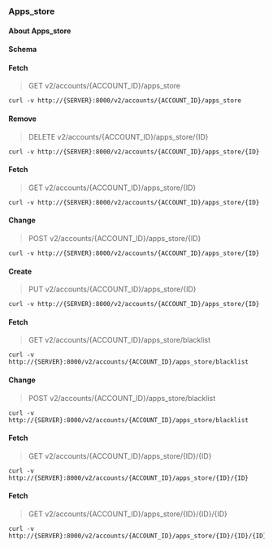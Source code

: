 ### Apps_store

#### About Apps_store

#### Schema



#### Fetch

> GET v2/accounts/{ACCOUNT_ID}/apps_store

```curl
curl -v http://{SERVER}:8000/v2/accounts/{ACCOUNT_ID}/apps_store
```

#### Remove

> DELETE v2/accounts/{ACCOUNT_ID}/apps_store/{ID}

```curl
curl -v http://{SERVER}:8000/v2/accounts/{ACCOUNT_ID}/apps_store/{ID}
```

#### Fetch

> GET v2/accounts/{ACCOUNT_ID}/apps_store/{ID}

```curl
curl -v http://{SERVER}:8000/v2/accounts/{ACCOUNT_ID}/apps_store/{ID}
```

#### Change

> POST v2/accounts/{ACCOUNT_ID}/apps_store/{ID}

```curl
curl -v http://{SERVER}:8000/v2/accounts/{ACCOUNT_ID}/apps_store/{ID}
```

#### Create

> PUT v2/accounts/{ACCOUNT_ID}/apps_store/{ID}

```curl
curl -v http://{SERVER}:8000/v2/accounts/{ACCOUNT_ID}/apps_store/{ID}
```

#### Fetch

> GET v2/accounts/{ACCOUNT_ID}/apps_store/blacklist

```curl
curl -v http://{SERVER}:8000/v2/accounts/{ACCOUNT_ID}/apps_store/blacklist
```

#### Change

> POST v2/accounts/{ACCOUNT_ID}/apps_store/blacklist

```curl
curl -v http://{SERVER}:8000/v2/accounts/{ACCOUNT_ID}/apps_store/blacklist
```

#### Fetch

> GET v2/accounts/{ACCOUNT_ID}/apps_store/{ID}/{ID}

```curl
curl -v http://{SERVER}:8000/v2/accounts/{ACCOUNT_ID}/apps_store/{ID}/{ID}
```

#### Fetch

> GET v2/accounts/{ACCOUNT_ID}/apps_store/{ID}/{ID}/{ID}

```curl
curl -v http://{SERVER}:8000/v2/accounts/{ACCOUNT_ID}/apps_store/{ID}/{ID}/{ID}
```

